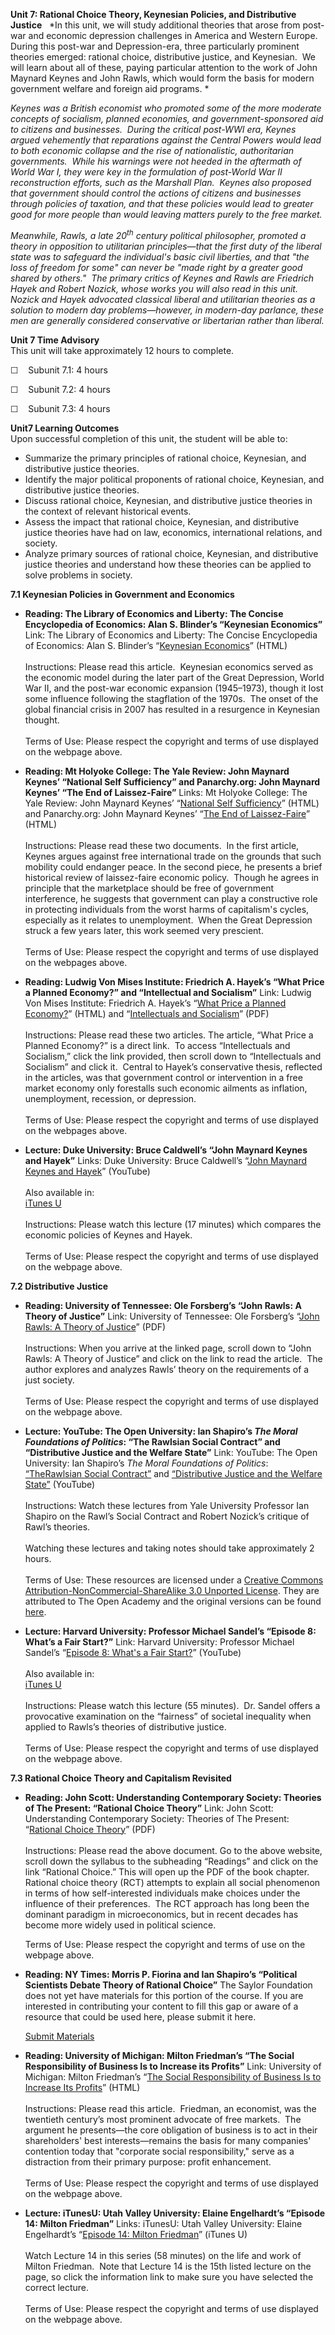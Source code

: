 **Unit 7: Rational Choice Theory, Keynesian Policies, and Distributive
Justice** <span id="7"></span> 
*In this unit, we will study additional theories that arose from
post-war and economic depression challenges in America and Western
Europe. During this post-war and Depression-era, three particularly
prominent theories emerged: rational choice, distributive justice, and
Keynesian.  We will learn about all of these, paying particular
attention to the work of John Maynard Keynes and John Rawls, which would
form the basis for modern government welfare and foreign aid
programs. *  
  
 *Keynes was a British economist who promoted some of the more moderate
concepts of socialism, planned economies, and government-sponsored aid
to citizens and businesses.  During the critical post-WWI era, Keynes
argued vehemently that reparations against the Central Powers would lead
to both economic collapse and the rise of nationalistic, authoritarian
governments.  While his warnings were not heeded in the aftermath of
World War I, they were key in the formulation of post-World War II
reconstruction efforts, such as the Marshall Plan.  Keynes also proposed
that government should control the actions of citizens and businesses
through policies of taxation, and that these policies would lead to
greater good for more people than would leaving matters purely to the
free market.*  
  
 *Meanwhile, Rawls, a late 20<sup>th</sup> century political
philosopher, promoted a theory in opposition to utilitarian
principles—that the first duty of the liberal state was to safeguard the
individual's basic civil liberties, and that "the loss of freedom for
some" can never be "made right by a greater good shared by others."  The
primary critics of Keynes and Rawls are Friedrich Hayek and Robert
Nozick, whose works you will also read in this unit.  Nozick and Hayek
advocated classical liberal and utilitarian theories as a solution to
modern day problems—however, in modern-day parlance, these men are
generally considered conservative or libertarian rather than liberal.*

**Unit 7 Time Advisory**  
This unit will take approximately 12 hours to complete.

☐    Subunit 7.1: 4 hours

☐    Subunit 7.2: 4 hours

☐    Subunit 7.3: 4 hours

**Unit7 Learning Outcomes**  
Upon successful completion of this unit, the student will be able to:

-   Summarize the primary principles of rational choice, Keynesian, and
    distributive justice theories.
-   Identify the major political proponents of rational choice,
    Keynesian, and distributive justice theories.
-   Discuss rational choice, Keynesian, and distributive justice
    theories in the context of relevant historical events.
-   Assess the impact that rational choice, Keynesian, and distributive
    justice theories have had on law, economics, international
    relations, and society.
-   Analyze primary sources of rational choice, Keynesian, and
    distributive justice theories and understand how these theories can
    be applied to solve problems in society.

**7.1 Keynesian Policies in Government and Economics** <span
id="7.1"></span> 
-   **Reading: The Library of Economics and Liberty: The Concise
    Encyclopedia of Economics: Alan S. Blinder’s “Keynesian Economics”**
    Link: The Library of Economics and Liberty: The Concise Encyclopedia
    of Economics: Alan S. Blinder’s “[Keynesian
    Economics](http://www.econlib.org/library/Enc/KeynesianEconomics.html)”
    (HTML)  
        
     Instructions: Please read this article.  Keynesian economics served
    as the economic model during the later part of the Great Depression,
    World War II, and the post-war economic expansion (1945–1973),
    though it lost some influence following the stagflation of the
    1970s.  The onset of the global financial crisis in 2007 has
    resulted in a resurgence in Keynesian thought.  
        
     Terms of Use: Please respect the copyright and terms of use
    displayed on the webpage above.

-   **Reading: Mt Holyoke College: The Yale Review: John Maynard Keynes’
    “National Self Sufficiency” and Panarchy.org: John Maynard Keynes’
    “The End of Laissez-Faire”**
    Links: Mt Holyoke College: The Yale Review: John Maynard Keynes’
    “[National Self
    Sufficiency](http://www.mtholyoke.edu/acad/intrel/interwar/keynes.htm)”
    (HTML) and Panarchy.org: John Maynard Keynes’ “[The End of
    Laissez-Faire](http://www.panarchy.org/keynes/laissezfaire.1926.html)”
    (HTML)  
        
     Instructions: Please read these two documents.  In the first
    article, Keynes argues against free international trade on the
    grounds that such mobility could endanger peace. In the second
    piece, he presents a brief historical review of laissez-faire
    economic policy.  Though he agrees in principle that the marketplace
    should be free of government interference, he suggests that
    government can play a constructive role in protecting individuals
    from the worst harms of capitalism's cycles, especially as it
    relates to unemployment.  When the Great Depression struck a few
    years later, this work seemed very prescient.  
        
     Terms of Use: Please respect the copyright and terms of use
    displayed on the webpages above.

-   **Reading: Ludwig Von Mises Institute: Friedrich A. Hayek’s “What
    Price a Planned Economy?” and “Intellectual and Socialism”**
    Link: Ludwig Von Mises Institute: Friedrich A. Hayek’s “[What Price
    a Planned Economy?](http://mises.org/daily/4004)” (HTML) and
    “[Intellectuals and
    Socialism](http://mises.org/literature.aspx?action=author&ID=126)”
    (PDF)  
        
     Instructions: Please read these two articles. The article, “What
    Price a Planned Economy?” is a direct link.  To access
    “Intellectuals and Socialism,” click the link provided, then scroll
    down to “Intellectuals and Socialism” and click it.  Central to
    Hayek’s conservative thesis, reflected in the articles, was that
    government control or intervention in a free market economy only
    forestalls such economic ailments as inflation, unemployment,
    recession, or depression.  
        
     Terms of Use: Please respect the copyright and terms of use
    displayed on the webpages above.

-   **Lecture: Duke University: Bruce Caldwell’s “John Maynard Keynes
    and Hayek”**
    Links: Duke University: Bruce Caldwell’s “[John Maynard Keynes and
    Hayek](http://www.youtube.com/watch?v=t4a_SkJzoIg)” (YouTube)  
        
     Also available in:  
     [iTunes
    U](http://deimos3.apple.com/WebObjects/Core.woa/Browse/new.duke.edu.1332328837.01332328847.2062838022?i=1929005864)  
        
     Instructions: Please watch this lecture (17 minutes) which compares
    the economic policies of Keynes and Hayek.  
        
     Terms of Use: Please respect the copyright and terms of use
    displayed on the webpage above.

**7.2 Distributive Justice** <span id="7.2"></span> 
-   **Reading: University of Tennessee: Ole Forsberg’s “John Rawls: A
    Theory of Justice”**
    Link: University of Tennessee: Ole Forsberg’s “[John Rawls: A Theory
    of Justice](http://courses.kvasaheim.com/pol102/coursedocs.php)”
    (PDF)  
        
     Instructions: When you arrive at the linked page, scroll down to
    “John Rawls: A Theory of Justice” and click on the link to read the
    article.  The author explores and analyzes Rawls’ theory on the
    requirements of a just society.  
        
     Terms of Use: Please respect the copyright and terms of use
    displayed on the webpage above.

-   **Lecture: YouTube: The Open University: Ian Shapiro’s *The Moral
    Foundations of Politics*: “The Rawlsian Social Contract” and
    “Distributive Justice and the Welfare State”**
    Link: YouTube: The Open University: Ian Shapiro’s *The Moral
    Foundations of Politics*:
    [“The](http://theopenacademy.com/content/lecture-16-rawlsian-social-contract)[Rawlsian
    Social Contract”](http://www.youtube.com/watch?v=_olf4w_HSd4) and
    [“Distributive Justice and the Welfare
    State”](http://www.youtube.com/watch?v=dpZfrezF2XA) (YouTube)  
        
     Instructions: Watch these lectures from Yale University Professor
    Ian Shapiro on the Rawl’s Social Contract and Robert Nozick’s
    critique of Rawl’s theories.   
        
     Watching these lectures and taking notes should take approximately
    2 hours.   
        
     Terms of Use: These resources are licensed under a [Creative
    Commons Attribution-NonCommercial-ShareAlike 3.0 Unported
    License](http://creativecommons.org/licenses/by-nc-sa/3.0/). They
    are attributed to The Open Academy and the original versions can be
    found
    [here](http://theopenacademy.com/content/moral-foundations-politics).

-   **Lecture: Harvard University: Professor Michael Sandel’s “Episode
    8: What’s a Fair Start?”**
    Link: Harvard University: Professor Michael Sandel’s “[Episode 8:
    What's a Fair Start?](http://www.youtube.com/watch?v=VcL66zx_6No)”
    (YouTube)  
        
     Also available in:  
     [iTunes
    U](http://itunes.apple.com/itunes-u/justice-michael-sandel-episodes/id379064095)  
        
     Instructions: Please watch this lecture (55 minutes).  Dr. Sandel
    offers a provocative examination on the “fairness” of societal
    inequality when applied to Rawls’s theories of distributive
    justice.  
        
     Terms of Use: Please respect the copyright and terms of use
    displayed on the webpage above.

**7.3 Rational Choice Theory and Capitalism Revisited** <span
id="7.3"></span> 
-   **Reading: John Scott: Understanding Contemporary Society: Theories
    of The Present: “Rational Choice Theory”**
    Link: John Scott: Understanding Contemporary Society: Theories of
    The Present: “[Rational Choice
    Theory](http://www.soc.iastate.edu/sapp/soc401syllabus.html)”
    (PDF)  
        
     Instructions: Please read the above document. Go to the above
    website, scroll down the syllabus to the subheading “Readings” and
    click on the link “Rational Choice.” This will open up the PDF of
    the book chapter. Rational choice theory (RCT) attempts to explain
    all social phenomenon in terms of how self-interested
    individuals make choices under the influence of their preferences. 
    The RCT approach has long been the dominant paradigm in
    microeconomics, but in recent decades has become more widely used in
    political science.  
      
     Terms of Use: Please respect the copyright and terms of use on the
    webpage above.

-   **Reading: NY Times: Morris P. Fiorina and Ian Shapiro’s “Political
    Scientists Debate Theory of Rational Choice”**
    The Saylor Foundation does not yet have materials for this portion
    of the course. If you are interested in contributing your content to
    fill this gap or aware of a resource that could be used here, please
    submit it here.

    [Submit Materials](/contribute/)

-   **Reading: University of Michigan: Milton Friedman’s “The Social
    Responsibility of Business Is to Increase its Profits”**
    Link: University of Michigan: Milton Friedman’s “[The Social
    Responsibility of Business Is to Increase Its
    Profits](http://www.colorado.edu/studentgroups/libertarians/issues/friedman-soc-resp-business.html)”
    (HTML)  
        
     Instructions: Please read this article.  Friedman, an economist,
    was the twentieth century’s most prominent advocate of free
    markets.  The argument he presents—the core obligation of business
    is to act in their shareholders' best interests—remains the basis
    for many companies' contention today that "corporate social
    responsibility," serve as a distraction from their primary purpose:
    profit enhancement.  
        
     Terms of Use: Please respect the copyright and terms of use
    displayed on the webpage above.

-   **Lecture: iTunesU: Utah Valley University: Elaine Engelhardt’s
    “Episode 14: Milton Friedman”**
    Links: iTunesU: Utah Valley University: Elaine Engelhardt’s
    “[Episode 14: Milton
    Friedman](http://deimos3.apple.com/WebObjects/Core.woa/Browse/uvsc.edu-dz.4577054912?i=1672229090)”
    (iTunes U)  
        
     Watch Lecture 14 in this series (58 minutes) on the life and work
    of Milton Friedman.  Note that Lecture 14 is the 15th listed lecture
    on the page, so click the information link to make sure you have
    selected the correct lecture.   
        
     Terms of Use: Please respect the copyright and terms of use
    displayed on the webpage above.


